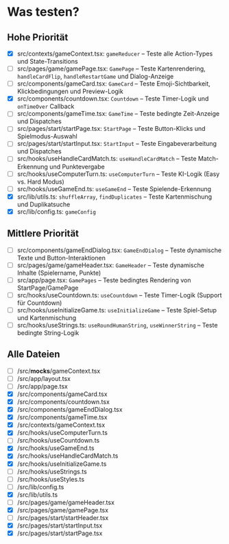 # Was testen?

## Hohe Priorität
- [x] src/contexts/gameContext.tsx: `gameReducer` – Teste alle Action-Types und State-Transitions
- [ ] src/pages/game/gamePage.tsx: `GamePage` – Teste Kartenrendering, `handleCardFlip`, `handleRestartGame` und Dialog-Anzeige
- [ ] src/components/gameCard.tsx: `GameCard` – Teste Emoji-Sichtbarkeit, Klickbedingungen und Preview-Logik
- [x] src/components/countdown.tsx: `Countdown` – Teste Timer-Logik und `onTimeOver` Callback
- [ ] src/components/gameTime.tsx: `GameTime` – Teste bedingte Zeit-Anzeige und Dispatches
- [ ] src/pages/start/startPage.tsx: `StartPage` – Teste Button-Klicks und Spielmodus-Auswahl
- [ ] src/pages/start/startInput.tsx: `StartInput` – Teste Eingabeverarbeitung und Dispatches
- [ ] src/hooks/useHandleCardMatch.ts: `useHandleCardMatch` – Teste Match-Erkennung und Punktevergabe
- [ ] src/hooks/useComputerTurn.ts: `useComputerTurn` – Teste KI-Logik (Easy vs. Hard Modus)
- [ ] src/hooks/useGameEnd.ts: `useGameEnd` – Teste Spielende-Erkennung
- [x] src/lib/utils.ts: `shuffleArray`, `findDuplicates` – Teste Kartenmischung und Duplikatsuche
- [x] src/lib/config.ts: `gameConfig`

## Mittlere Priorität
- [ ] src/components/gameEndDialog.tsx: `GameEndDialog` – Teste dynamische Texte und Button-Interaktionen
- [ ] src/pages/game/gameHeader.tsx: `GameHeader` – Teste dynamische Inhalte (Spielername, Punkte)
- [ ] src/app/page.tsx: `GamePages` – Teste bedingtes Rendering von StartPage/GamePage
- [ ] src/hooks/useCountdown.ts: `useCountdown` – Teste Timer-Logik (Support für Countdown)
- [ ] src/hooks/useInitializeGame.ts: `useInitializeGame` – Teste Spiel-Setup und Kartenmischung
- [ ] src/hooks/useStrings.ts: `useRoundHumanString`, `useWinnerString` – Teste bedingte String-Logik

## Alle Dateien
- [ ] /src/__mocks__/gameContext.tsx
- [ ] /src/app/layout.tsx
- [ ] /src/app/page.tsx
- [x] /src/components/gameCard.tsx
- [x] /src/components/countdown.tsx
- [x] /src/components/gameEndDialog.tsx
- [x] /src/components/gameTime.tsx
- [x] /src/contexts/gameContext.tsx
- [x] /src/hooks/useComputerTurn.ts
- [ ] /src/hooks/useCountdown.ts
- [x] /src/hooks/useGameEnd.ts
- [x] /src/hooks/useHandleCardMatch.ts
- [x] /src/hooks/useInitializeGame.ts
- [ ] /src/hooks/useStrings.ts
- [ ] /src/hooks/useStyles.ts
- [ ] /src/lib/config.ts
- [x] /src/lib/utils.ts
- [ ] /src/pages/game/gameHeader.tsx
- [x] /src/pages/game/gamePage.tsx
- [ ] /src/pages/start/startHeader.tsx
- [x] /src/pages/start/startInput.tsx
- [x] /src/pages/start/startPage.tsx